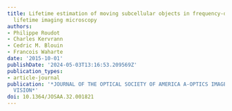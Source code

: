 ```yaml
---
title: Lifetime estimation of moving subcellular objects in frequency-domain fluorescence
  lifetime imaging microscopy
authors:
- Philippe Roudot
- Charles Kervrann
- Cedric M. Blouin
- Francois Waharte
date: '2015-10-01'
publishDate: '2024-05-03T13:16:53.209569Z'
publication_types:
- article-journal
publication: '*JOURNAL OF THE OPTICAL SOCIETY OF AMERICA A-OPTICS IMAGE SCIENCE AND
  VISION*'
doi: 10.1364/JOSAA.32.001821
---
```

